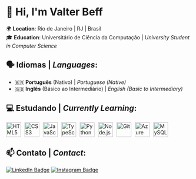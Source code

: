 # 👋 Hi, I'm **Valter Beff**

🌍 **Location**: Rio de Janeiro | RJ | Brasil  
🎓 **Education**: Universitário de Ciência da Computação | *University Student in Computer Science*


## 🗣️ Idiomas | *Languages*:
- 🇧🇷 **Português** (Nativo) | *Portuguese (Native)*
- 🇬🇧 **Inglês** (Básico ao Intermediário) | *English (Basic to Intermediary)*


## 💻 Estudando | *Currently Learning*:

<div style="display: flex; gap: 10px;">
  <img src="https://cdn.jsdelivr.net/gh/devicons/devicon@latest/icons/html5/html5-original.svg" width="40" height="40" alt="HTML5" title="HTML5"/>
  <img src="https://cdn.jsdelivr.net/gh/devicons/devicon@latest/icons/css3/css3-original.svg" width="40" height="40" alt="CSS3" title="CSS3"/>
  <img src="https://cdn.jsdelivr.net/gh/devicons/devicon@latest/icons/javascript/javascript-original.svg" width="40" height="40" alt="JavaScript" title="JavaScript"/>
  <img src="https://cdn.jsdelivr.net/gh/devicons/devicon@latest/icons/typescript/typescript-original.svg" width="40" height="40" alt="TypeScript" title="TypeScript"/>
  <img src="https://cdn.jsdelivr.net/gh/devicons/devicon@latest/icons/python/python-original.svg" width="40" height="40" alt="Python" title="Python"/>
  <img src="https://cdn.jsdelivr.net/gh/devicons/devicon@latest/icons/nodejs/nodejs-original.svg" width="40" height="40" alt="Node.js" title="Node.js"/>
  <img src="https://cdn.jsdelivr.net/gh/devicons/devicon@latest/icons/git/git-original.svg" width="40" height="40" alt="Git" title="Git"/>
  <img src="https://cdn.jsdelivr.net/gh/devicons/devicon@latest/icons/azuresqldatabase/azuresqldatabase-original.svg" width="40" height="40" alt="Azure SQL" title="Azure SQL"/>
  <img src="https://cdn.jsdelivr.net/gh/devicons/devicon@latest/icons/mysql/mysql-original.svg" width="40" height="40" alt="MySQL" title="MySQL"/>
</div>

## 📫 Contato | *Contact*:

[![LinkedIn Badge](https://img.shields.io/badge/-LinkedIn-blue?style=for-the-badge&logo=Linkedin&logoColor=white&link=https://www.linkedin.com/in/valtebeff-7050321b9/)](https://www.linkedin.com/in/valtebeff-7050321b9/)
[![Instagram Badge](https://img.shields.io/badge/-Instagram-E4405F?style=for-the-badge&logo=Instagram&logoColor=white&link=https://www.instagram.com/valter.beff/)](https://www.instagram.com/valter.beff/)
